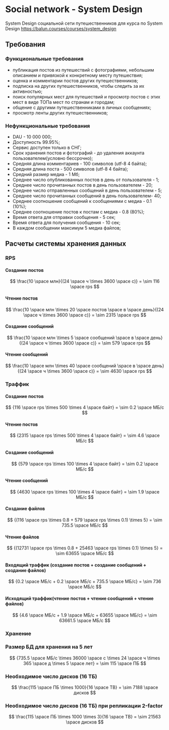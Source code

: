 # Social network - System Design

System Design социальной сети путешественников для курса по System Design
https://balun.courses/courses/system_design

## Требования

### Функциональные требования

- публикация постов из путешествий с фотографиями, небольшим описанием и привязкой к конкретному месту путешествия;
- оценка и комментарии постов других путешественников;
- подписка на других путешественников, чтобы следить за их активностью;
- поиск популярных мест для путешествий и просмотр постов с этих мест в виде ТОПа мест по странам и городам;
- общение с другими путешественниками в личных сообщениях;
- просмотр ленты других путешественников;

### Нефункциональные требования

- DAU - 10 000 000;
- Доступность 99.95%;
- Сервис доступен только в СНГ;
- Срок хранения постов и фотографий - до удаления аккаунта пользователем(условно бессрочно);
- Средняя длина комментариев - 100 символов (utf-8 4 байта);
- Средняя длина поста - 500 символов (utf-8 4 байта);
- Средний размер медиа - 1 Мб;
- Среднее число опубликованных постов в день от пользователя - 1;
- Среднее число прочитанных постов в день пользователем - 20;
- Среднее число отправленных сообщений в день пользователем - 5;
- Среднее число прочитанных сообщений в день пользователем- 40;
- Среднее соотношение сообщений к сообщениями с медиа - 0.1 (10%);
- Среднее соотношение постов к постам с медиа - 0.8 (80%);
- Время ответа для отправки сообщения - 5 сек;
- Время ответа для получения сообщения - 10 сек;
- В каждом сообщении максимум 5 медиа файлов;

## Расчеты системы хранения данных

### RPS

#### Создание постов

$$
\frac{10 \space млн}{(24 \space ч \times 3600 \space с)} = \sim 116 \space rps
$$

#### Чтение постов

$$
\frac{10 \space млн \times 20 \space постов \space в \space день}{(24 \space ч \times 3600 \space с)} = \sim 2315 \space rps
$$

#### Создание сообщений

$$
\frac{10 \space млн \times 5 \space сообщений \space в \space день}{(24 \space ч \times 3600 \space с)} = \sim 579 \space rps
$$

#### Чтение сообщений

$$
\frac{10 \space млн \times 40 \space сообщений \space в \space день}{(24 \space ч \times 3600 \space с)} = \sim 4630 \space rps
$$

### Траффик

#### Создание постов

$$
{116 \space rps \times 500 \times 4 \space байт} = \sim 0.2 \space МБ/c
$$

#### Чтение постов

$$
{2315 \space rps \times 500 \times 4 \space байт} = \sim 4.6 \space МБ/c
$$

#### Создание сообщений

$$
{579 \space rps \times 100 \times 4 \space байт} = \sim 0.2 \space МБ/c
$$

#### Чтение сообщений

$$
{4630 \space rps \times 100 \times 4 \space байт} = \sim 1.9 \space МБ/c
$$

#### Создание файлов

$$
{(116 \space rps \times 0.8 + 579 \space rps \times 0.1) \times 5} = \sim 735.5 \space МБ/c
$$

#### Чтение файлов

$$
{(12731 \space rps \times 0.8 + 25463 \space rps \times 0.1) \times 5} = \sim 63655 \space МБ/c
$$

#### Входящий траффик (создание постов + создание сообщений + создание файлов)

$$
{0.2 \space МБ/c + 0.2 \space МБ/c + 735.5 \space МБ/c} = \sim 736 \space МБ/c
$$

#### Исходящий траффик(чтение постов + чтение сообщений + чтение файлов)

$$
{4.6 \space МБ/c + 1.9 \space МБ/c + 63655 \space МБ/c} = \sim 63661.5 \space МБ/c
$$

### Хранение

### Размер БД для хранения на 5 лет

$$
{735.5 \space МБ/c \times 36000 \space с \times 24 \space ч \times 365 \space д \times 5 \space лет} = \sim 115 \space ПБ
$$

### Необходимое число дисков (16 ТБ)

$$
\frac{115 \space ПБ \times 1000}{16 \space TB} = \sim 7188 \space дисков
$$

### Необходимое число дисков (16 ТБ) при репликации 2-factor

$$
\frac{115 \space ПБ \times 1000 \times 3}{16 \space TB} = \sim 21563 \space дисков
$$
